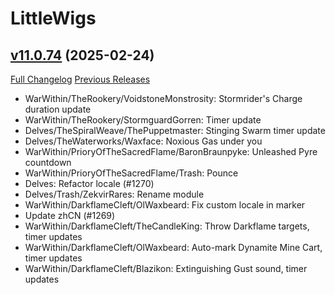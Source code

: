 # LittleWigs

## [v11.0.74](https://github.com/BigWigsMods/LittleWigs/tree/v11.0.74) (2025-02-24)
[Full Changelog](https://github.com/BigWigsMods/LittleWigs/compare/v11.0.73...v11.0.74) [Previous Releases](https://github.com/BigWigsMods/LittleWigs/releases)

- WarWithin/TheRookery/VoidstoneMonstrosity: Stormrider's Charge duration update  
- WarWithin/TheRookery/StormguardGorren: Timer update  
- Delves/TheSpiralWeave/ThePuppetmaster: Stinging Swarm timer update  
- Delves/TheWaterworks/Waxface: Noxious Gas under you  
- WarWithin/PrioryOfTheSacredFlame/BaronBraunpyke: Unleashed Pyre countdown  
- WarWithin/PrioryOfTheSacredFlame/Trash: Pounce  
- Delves: Refactor locale (#1270)  
- Delves/Trash/ZekvirRares: Rename module  
- WarWithin/DarkflameCleft/OlWaxbeard: Fix custom locale in marker  
- Update zhCN (#1269)  
- WarWithin/DarkflameCleft/TheCandleKing: Throw Darkflame targets, timer updates  
- WarWithin/DarkflameCleft/OlWaxbeard: Auto-mark Dynamite Mine Cart, timer updates  
- WarWithin/DarkflameCleft/Blazikon: Extinguishing Gust sound, timer updates  
